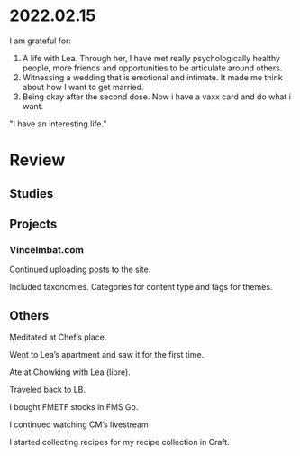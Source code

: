 # 2022.02.15

I am grateful for:

1. A life with Lea. Through her, I have met really psychologically healthy people, more friends and opportunities to be articulate around others.
2. Witnessing a wedding that is emotional and intimate. It made me think about how I want to get married.
3. Being okay after the second dose. Now i have a vaxx card and do what i want.

"I have an interesting life."

# Review

## Studies

## Projects

### VinceImbat.com

Continued uploading posts to the site.

Included taxonomies. Categories for content type and tags for themes.

## Others

Meditated at Chef’s place.

Went to Lea’s apartment and saw it for the first time.

Ate at Chowking with Lea (libre).

Traveled back to LB.

I bought FMETF stocks in FMS Go.

I continued watching CM’s livestream

I started collecting recipes for my recipe collection in Craft.


